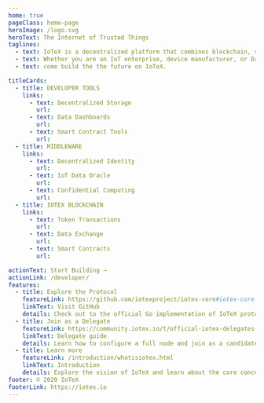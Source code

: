 ```yaml
---
home: true
pageClass: home-page
heroImage: /logo.svg
heroText: The Internet of Trusted Things
taglines:
  - text: IoTeX is a decentralized platform that combines blockchain, secure hardware, and confidential computing to empower privacy-focused devices, apps, and services.
  - text: Whether you are an IoT enterprise, device manufacturer, or Dapp builder,
  - text: come build the the future on IoTeX.

titleCards:
  - title: DEVELOPER TOOLS
    links:
      - text: Decentralized Storage
        url:
      - text: Data Dashboards
        url:
      - text: Smart Contract Tools
        url:
  - title: MIDDLEWARE
    links:
      - text: Decentralized Identity
        url:
      - text: IoT Data Oracle
        url:
      - text: Confidential Computing
        url:
  - title: IOTEX BLOCKCHAIN
    links:
      - text: Token Transactions
        url:
      - text: Data Exchange
        url:
      - text: Smart Contracts
        url:

actionText: Start Building →
actionLink: /developer/
features:
  - title: Explore the Protocol
    featureLink: https://github.com/iotexproject/iotex-core#iotex-core
    linkText: Visit GitHub
    details: Check out to the official Go implementation of IoTeX protocol!
  - title: Join as a Delegate
    featureLink: https://community.iotex.io/t/official-iotex-delegates-thread/1263
    linkText: Delegate guide
    details: Learn how to configure a full node and join as a candidate delegate.
  - title: Learn more
    featureLink: /introduction/whatisiotex.html
    linkText: Introduction
    details: Explore the vision of IoTeX and learn about the core concepts.
footer: © 2020 IoTeX
footerLink: https://iotex.io
---
```

